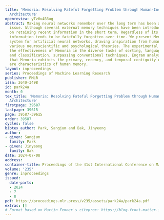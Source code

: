 ```yaml
---
title: 'Memoria: Resolving Fateful Forgetting Problem through Human-Inspired Memory
  Architecture'
openreview: yTz0u4B8ug
abstract: Making neural networks remember over the long term has been a longstanding
  issue. Although several external memory techniques have been introduced, most focus
  on retaining recent information in the short term. Regardless of its importance,
  information tends to be fatefully forgotten over time. We present Memoria, a memory
  system for artificial neural networks, drawing inspiration from humans and applying
  various neuroscientific and psychological theories. The experimental results prove
  the effectiveness of Memoria in the diverse tasks of sorting, language modeling,
  and classification, surpassing conventional techniques. Engram analysis reveals
  that Memoria exhibits the primacy, recency, and temporal contiguity effects which
  are characteristics of human memory.
layout: inproceedings
series: Proceedings of Machine Learning Research
publisher: PMLR
issn: 2640-3498
id: park24a
month: 0
tex_title: 'Memoria: Resolving Fateful Forgetting Problem through Human-Inspired Memory
  Architecture'
firstpage: 39587
lastpage: 39615
page: 39587-39615
order: 39587
cycles: false
bibtex_author: Park, Sangjun and Bak, Jinyeong
author:
- given: Sangjun
  family: Park
- given: Jinyeong
  family: Bak
date: 2024-07-08
address:
container-title: Proceedings of the 41st International Conference on Machine Learning
volume: '235'
genre: inproceedings
issued:
  date-parts:
  - 2024
  - 7
  - 8
pdf: https://proceedings.mlr.press/v235/assets/park24a/park24a.pdf
extras: []
# Format based on Martin Fenner's citeproc: https://blog.front-matter.io/posts/citeproc-yaml-for-bibliographies/
---
```

